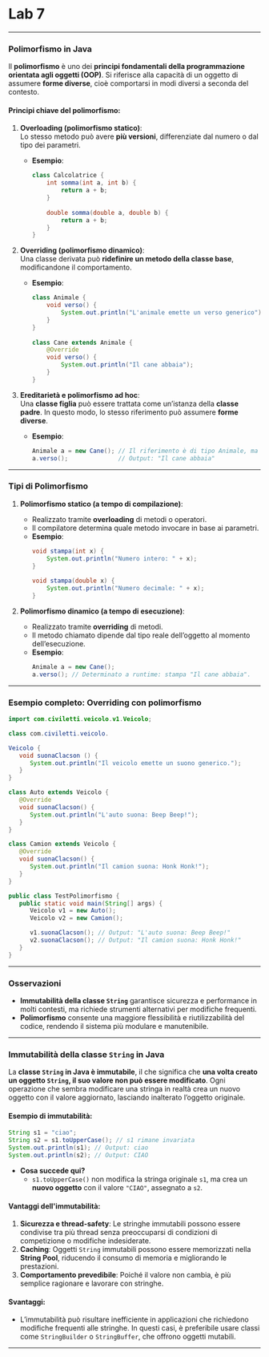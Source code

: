 # Lab 7

---

### **Polimorfismo in Java**
Il **polimorfismo** è uno dei **principi fondamentali della programmazione orientata agli oggetti (OOP)**. Si riferisce alla capacità di un oggetto di assumere **forme diverse**, cioè comportarsi in modi diversi a seconda del contesto.

#### **Principi chiave del polimorfismo**:
1. **Overloading (polimorfismo statico)**:  
   Lo stesso metodo può avere **più versioni**, differenziate dal numero o dal tipo dei parametri.
    - **Esempio**:
      ```java
      class Calcolatrice {
          int somma(int a, int b) {
              return a + b;
          }
 
          double somma(double a, double b) {
              return a + b;
          }
      }
      ```

2. **Overriding (polimorfismo dinamico)**:  
   Una classe derivata può **ridefinire un metodo della classe base**, modificandone il comportamento.
    - **Esempio**:
      ```java
      class Animale {
          void verso() {
              System.out.println("L'animale emette un verso generico");
          }
      }
 
      class Cane extends Animale {
          @Override
          void verso() {
              System.out.println("Il cane abbaia");
          }
      }
      ```

3. **Ereditarietà e polimorfismo ad hoc**:  
   Una **classe figlia** può essere trattata come un’istanza della **classe padre**. In questo modo, lo stesso riferimento può assumere **forme diverse**.
    - **Esempio**:
      ```java
      Animale a = new Cane(); // Il riferimento è di tipo Animale, ma l'oggetto è un Cane
      a.verso();              // Output: "Il cane abbaia"
      ```

---

### **Tipi di Polimorfismo**
1. **Polimorfismo statico (a tempo di compilazione)**:
    - Realizzato tramite **overloading** di metodi o operatori.
    - Il compilatore determina quale metodo invocare in base ai parametri.
    - **Esempio**:
      ```java
      void stampa(int x) {
          System.out.println("Numero intero: " + x);
      }
 
      void stampa(double x) {
          System.out.println("Numero decimale: " + x);
      }
      ```

2. **Polimorfismo dinamico (a tempo di esecuzione)**:
    - Realizzato tramite **overriding** di metodi.
    - Il metodo chiamato dipende dal tipo reale dell’oggetto al momento dell’esecuzione.
    - **Esempio**:
      ```java
      Animale a = new Cane();
      a.verso(); // Determinato a runtime: stampa "Il cane abbaia".
      ```

---

### **Esempio completo: Overriding con polimorfismo**

```java
import com.civiletti.veicolo.v1.Veicolo;

class com.civiletti.veicolo.

Veicolo {
   void suonaClacson () {
      System.out.println("Il veicolo emette un suono generico.");
   }
}

class Auto extends Veicolo {
   @Override
   void suonaClacson() {
      System.out.println("L'auto suona: Beep Beep!");
   }
}

class Camion extends Veicolo {
   @Override
   void suonaClacson() {
      System.out.println("Il camion suona: Honk Honk!");
   }
}

public class TestPolimorfismo {
   public static void main(String[] args) {
      Veicolo v1 = new Auto();
      Veicolo v2 = new Camion();

      v1.suonaClacson(); // Output: "L'auto suona: Beep Beep!"
      v2.suonaClacson(); // Output: "Il camion suona: Honk Honk!"
   }
}
```

---

### **Osservazioni**
- **Immutabilità della classe `String`** garantisce sicurezza e performance in molti contesti, ma richiede strumenti alternativi per modifiche frequenti.
- **Polimorfismo** consente una maggiore flessibilità e riutilizzabilità del codice, rendendo il sistema più modulare e manutenibile.


---

### **Immutabilità della classe `String` in Java**
La **classe `String` in Java è immutabile**, il che significa che **una volta creato un oggetto `String`, il suo valore non può essere modificato**. Ogni operazione che sembra modificare una stringa in realtà crea un nuovo oggetto con il valore aggiornato, lasciando inalterato l’oggetto originale.

#### **Esempio di immutabilità**:
```java
String s1 = "ciao";
String s2 = s1.toUpperCase(); // s1 rimane invariata
System.out.println(s1); // Output: ciao
System.out.println(s2); // Output: CIAO
```

- **Cosa succede qui?**
    - `s1.toUpperCase()` non modifica la stringa originale `s1`, ma crea un **nuovo oggetto** con il valore `"CIAO"`, assegnato a `s2`.

#### **Vantaggi dell'immutabilità**:
1. **Sicurezza e thread-safety**: Le stringhe immutabili possono essere condivise tra più thread senza preoccuparsi di condizioni di competizione o modifiche indesiderate.
2. **Caching**: Oggetti `String` immutabili possono essere memorizzati nella **String Pool**, riducendo il consumo di memoria e migliorando le prestazioni.
3. **Comportamento prevedibile**: Poiché il valore non cambia, è più semplice ragionare e lavorare con stringhe.

#### **Svantaggi**:
- L’immutabilità può risultare inefficiente in applicazioni che richiedono modifiche frequenti alle stringhe. In questi casi, è preferibile usare classi come `StringBuilder` o `StringBuffer`, che offrono oggetti mutabili.

---



